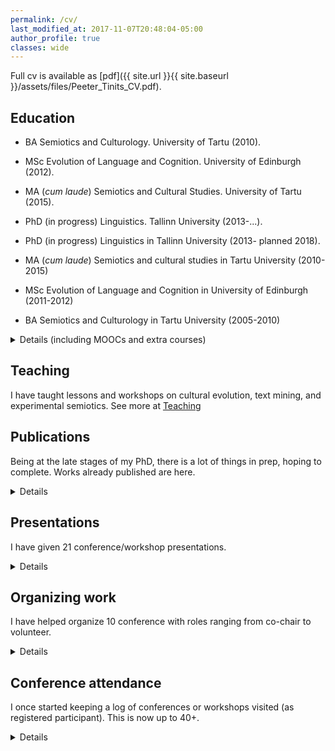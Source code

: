 ```yaml
---
permalink: /cv/
last_modified_at: 2017-11-07T20:48:04-05:00
author_profile: true
classes: wide
---
```


Full cv is available as [pdf]({{ site.url }}{{ site.baseurl }}/assets/files/Peeter_Tinits_CV.pdf).

## Education

- BA Semiotics and Culturology. University of Tartu (2010).
- MSc Evolution of Language and Cognition. University of Edinburgh (2012).
- MA (*cum laude*) Semiotics and Cultural Studies. University of Tartu (2015).
- PhD (in progress) Linguistics. Tallinn University (2013-...).

- PhD (in progress) Linguistics in Tallinn University (2013- planned 2018).
- MA (*cum laude*) Semiotics and cultural studies in Tartu University (2010-2015)
- MSc Evolution of Language and Cognition in University of Edinburgh (2011-2012)
- BA Semiotics and Culturology in Tartu University (2005-2010) 

<details> <summary>Details (including MOOCs and extra courses)</summary>

</details>

## Teaching
I have taught lessons and workshops on cultural evolution, text mining, and experimental semiotics. See more at [Teaching](teaching)

## Publications
Being at the late stages of my PhD, there is a lot of things in prep, hoping to complete. Works already published are here.
<details> <summary> Details </summary>

{% capture my_include %}{% include cv-pubs.md %}{% endcapture %}
{{ my_include | markdownify }}

</details>

## Presentations
I have given 21 conference/workshop presentations.
<details> <summary> Details </summary>
{% capture my_include %}{% include cv-pres.md %}{% endcapture %}
{{ my_include | markdownify }}

</details>

## Organizing work
I have helped organize 10 conference with roles ranging from co-chair to volunteer.
<details>
 <summary>Details</summary>
{% capture my_include %}{% include cv-orgs.md %}{% endcapture %}
{{ my_include | markdownify }}
</details>

## Conference attendance
I once started keeping a log of conferences or workshops visited (as registered participant). This is now up to 40+.
<details>
 <summary>Details</summary>

{% capture my_include %}{% include cv-meets.md %}{% endcapture %}
{{ my_include | markdownify }}

</details>